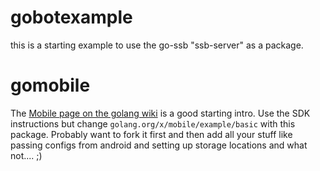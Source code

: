 # gobotexample

this is a starting example to use the go-ssb "ssb-server" as a package.


# gomobile

The [Mobile page on the golang wiki](https://github.com/golang/go/wiki/Mobile) is a good starting intro. Use the SDK instructions but change `golang.org/x/mobile/example/basic` with this package. Probably want to fork it first and then add all your stuff like passing configs from android and setting up storage locations and what not.... ;)
